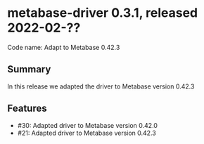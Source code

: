 # metabase-driver 0.3.1, released 2022-02-??

Code name: Adapt to Metabase 0.42.3

## Summary

In this release we adapted the driver to Metabase version 0.42.3

## Features

* #30: Adapted driver to Metabase version 0.42.0
* #21: Adapted driver to Metabase version 0.42.3
